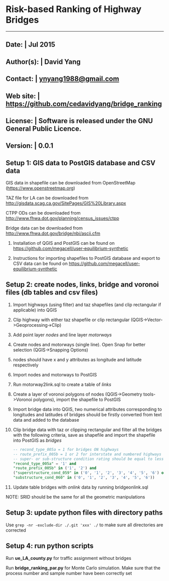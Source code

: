 Risk-based Ranking of Highway Bridges
==========================
-------------------------------------------------------------------------
Date:        | Jul 2015
-------------------------------------------------------------------------
Author(s):   | David Yang
-------------------------------------------------------------------------
Contact:     | ynyang1988@gmail.com
-------------------------------------------------------------------------
Web site:    | https://github.com/cedavidyang/bridge_ranking
-------------------------------------------------------------------------
License:     | Software is released under the GNU General Public Licence.
-------------------------------------------------------------------------
Version:     | 0.0.1
-------------------------------------------------------------------------

Setup 1: GIS data to PostGIS database and CSV data
-----
GIS data in shapefile can be downloaded from OpenStreetMap (https://www.openstreetmap.org)

TAZ file for LA can be downloaded from http://gisdata.scag.ca.gov/SitePages/GIS%20Library.aspx

CTPP ODs can be downloaded from http://www.fhwa.dot.gov/planning/census_issues/ctpp

Bridge data can be downloaded from http://www.fhwa.dot.gov/bridge/nbi/ascii.cfm

1. Installation of QGIS and PostGIS can be found on https://github.com/megacell/user-equilibrium-synthetic

2. Instructions for importing shapefiles to PostGIS database and export to CSV data can be found on https://github.com/megacell/user-equilibrium-synthetic


Setup 2: create nodes, links, bridge and voronoi files (db tables and csv files)
-----
1. Import highways (using filter) and taz shapefiles (and clip rectangular if
   applicable) into QGIS

2. Clip highway with either taz shapefile or clip rectangular
   (QGIS->Vector->Geoprocessing->Clip)

3. Add point layer *nodes* and line layer *motorways*

4. Create nodes and motorways (single line). Open Snap for better selection (QGIS->Snapping
   Options)
  1. nodes should have x and y attributes as longitude and latitude respectively

5. Import nodes and motorways to PostGIS

6. Run motorway2link.sql to create a table of *links*

7. Create a layer of voronoi polygons of nodes (QGIS->Geometry tools->Voronoi
   polygons), import the shapefile to PostGIS

8. Import bridge data into QGIS, two numerical attributes corresponding to
   longitudes and latitudes of bridges should be firstly converted from text data and added to the database

9. Clip bridge data with taz or clipping rectangular and filter all the bridges
   with the following criteria, save as shapefile and import the shapefile into
   PostGIS as *bridges*

   ```sql
   -- recond_type_005a = 1 for bridges ON highways
   -- route_prefix_005b = 1 or 2 for interstate and numbered highways
   -- super- or sub-structure condition rating should be equal to less than 6
   "recond_type_005a" = '1' and
   "route_prefix_005b" in ('1', '2') and
   ("superstructure_cond_059" in ('0', '1', '2', '3', '4', '5', '6') or
   "substructure_cond_060" in ('0', '1', '2', '3', '4', '5', '6'))
   ```

10. Update table bridges with *onlink* data  by running bridgeonlink.sql

NOTE: SRID should be the same for all the geometric manipulations

Setup 3: update python files with directory paths
-----
Use ```grep -nr -exclude-dir ./.git 'xxx' ./``` to make sure all directories
are corrected


Setup 4: run python scripts
-----
Run **ue_LA_county.py** for traffic assignment without bridges

Run **bridge_ranking_par.py** for Monte Carlo simulation. Make sure that the
process number and sample number have been correctly set
